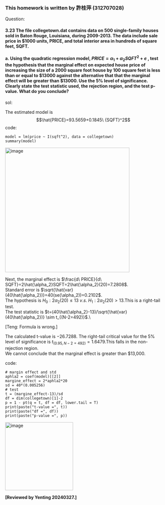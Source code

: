 ### This homework is written by 許桂萍 (312707028)
Question:
#### 3.23 The file collegetown.dat contains data on 500 single-family houses sold in Baton Rouge, Louisiana, during 2009-2013. The data include sale price in $1000 units, PRICE, and total interior area in hundreds of square feet, SQFT.
#### a. Using the quadratic regression model, $PRICE=\alpha_1 + \alpha_2SQFT^2 + e$ , test the hypothesis that the marginal effect on expected house price of increasing the size of a 2000 square foot house by 100 square feet is less than or equal to $13000 against the alternative that that the marginal effect will be greater than $13000. Use the 5% level of significance. Clearly state the test statistic used, the rejection region, and the test p-value. What do you conclude?
sol:

The estimated model is  
$$\hat{PRICE}=93.5659+0.1845\ {SQFT}^2$$
code:
```{r}
model = lm(price ~ I(sqft^2), data = collegetown)
summary(model)
```
<img width="401" alt="image" src="https://github.com/HWTeng-Course/202402-Financial-Econometrics/assets/89432894/82adcfab-b4be-477f-a63c-1b5a36c25551">

Next, the marginal effect is $\frac{d\ PRICE}{d\ SQFT}=2\hat{\alpha_2}SQFT=2\hat{\alpha_2}(20)=7.2808$.\
Standard error is $\sqrt{\hat{var}(40\hat{\alpha_2})}=40(se(\alpha_2))=0.2102$.\
The hypothesis is $H_0: 2\alpha_2(20)\leq13 \ v.s. \ H_1: 2\alpha_2(20) > 13$.This is a right-tail test.\
The test statistic is $t=(40\hat{\alpha_2}-13)/\sqrt{\hat{var}(40\hat{\alpha_2})} \sim t_{(N-2=492)}$.\


[Teng: Formula is wrong.]

The calculated t-value is −26.7288. The right-tail critical value for the 5% level of significance is  $t_{(0.95, N-2=492)}=1.6479$.This falls in the non-rejection region.\
We cannot conclude that the marginal effect is greater than $13,000.

code:
```{r}
# margin effect and std
aphla2 = coef(model)[[2]]
margine_effect = 2*aphla2*20
sd = 40*(0.005256)
# test
t = (margine_effect-13)/sd
df = dim(collegetown)[1]-2
p = 1 - pt(q = t, df = df, lower.tail = T)
print(paste("t-value =", t))
print(paste("df =", df))
print(paste("p-value =", p))
```
<img width="219" alt="image" src="https://github.com/HWTeng-Course/202402-Financial-Econometrics/assets/89432894/282fa144-daa6-43db-984a-c3f63adce3f7">


**[Reviewed by Yenting 20240327.]** 



